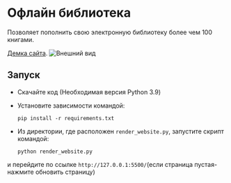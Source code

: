 # Офлайн библиотека

Позволяет пополнить свою электронную библиотеку более чем 100 книгами. 


[Демка сайта](https://taranovev.github.io/book_site/).
![Внешний вид](/home/picture/1.png)

## Запуск

- Скачайте код (Необходимая версия Python 3.9)
- Установите зависимости командой:
  ```
  pip install -r requirements.txt
   ```

- Из директории, где расположен `render_website.py`, запустите скрипт командой:
  ```
  python render_website.py
  ```
 и перейдите по ссылке `http://127.0.0.1:5500/`(если страница пустая-нажмите обновить страницу)

[Данный проект является продолжением проекта]: (https://github.com/TaranovEV/e-library)
